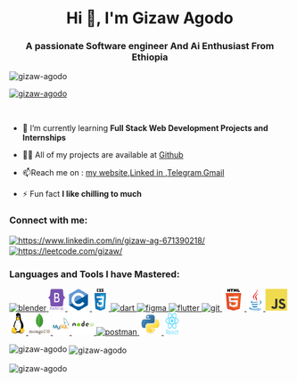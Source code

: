 

<!--
**Gizaw-Agodo/Gizaw-Agodo** is a ✨ _special_ ✨ repository because its `README.md` (this file) appears on your GitHub profile.

Here are some ideas to get you started:

- 🔭 I’m currently working on ...
- 🌱 I’m currently learning ...
- 👯 I’m looking to collaborate on ...
- 🤔 I’m looking for help with ...
- 💬 Ask me about ...
- 📫 How to reach me: [my website](https://gizaw-agodo.github.io/UGR-8917-12/rl),[Linked in ](https://www.linkedin.com/in/gizaw-ag-671390218/),[Telegram](urhttps://t.me/gzag15l),[Gmail](gizawag123@gmail.com)
)
- 😄 Pronouns: ...
- ⚡ Fun fact: ...
-->


<h1 align="center">Hi 👋, I'm Gizaw Agodo</h1>
<h3 align="center">A passionate Software engineer And Ai Enthusiast From Ethiopia</h3>

<p align="left"> <img src="https://komarev.com/ghpvc/?username=gizaw-agodo&label=Profile%20views&color=0e75b6&style=flat" alt="gizaw-agodo" /> </p>

<p align="left"> <a href="https://github.com/ryo-ma/github-profile-trophy"><img src="https://github-profile-trophy.vercel.app/?username=gizaw-agodo" alt="gizaw-agodo" /></a> </p>

<p align="left"> <a href="https://twitter.com/" target="blank"><img src="https://img.shields.io/twitter/follow/?logo=twitter&style=for-the-badge" alt="" /></a> </p>

- 🌱 I’m currently learning **Full Stack Web Development Projects and Internships**

- 👨‍💻 All of my projects are available at [Github](https://gizaw-agodo.github.io/UGR-8917-12/)

- 📫Reach me on : [my website](https://gizaw-agodo.github.io/UGR-8917-12/rl),[Linked in ](https://www.linkedin.com/in/gizaw-ag-671390218/),[Telegram](https://t.me/gzag15l),[Gmail](gizawag123@gmail.com)

- ⚡ Fun fact **I like chilling to much**
<!-- - <p align="left"><img src="https://encrypted-tbn0.gstatic.com/images?q=tbn:ANd9GcQ88IDEtSSTQUnYes_xdF23woS-Wu0iSmIRVg&usqp=CAU" /></p> -->

<h3 align="left">Connect with me:</h3>
<p align="left">
<a href="https://linkedin.com/in/https://www.linkedin.com/in/gizaw-ag-671390218/" target="blank"><img align="center" src="https://raw.githubusercontent.com/rahuldkjain/github-profile-readme-generator/master/src/images/icons/Social/linked-in-alt.svg" alt="https://www.linkedin.com/in/gizaw-ag-671390218/" height="30" width="40" /></a>
<a href="https://www.leetcode.com/https://leetcode.com/gizaw/" target="blank"><img align="center" src="https://raw.githubusercontent.com/rahuldkjain/github-profile-readme-generator/master/src/images/icons/Social/leet-code.svg" alt="https://leetcode.com/gizaw/" height="30" width="40" /></a>
</p>

<h3 align="left">Languages and Tools I have Mastered:</h3>
<p align="left"> <a href="https://www.blender.org/" target="_blank" rel="noreferrer"> <img src="https://download.blender.org/branding/community/blender_community_badge_white.svg" alt="blender" width="40" height="40"/> </a> <a href="https://getbootstrap.com" target="_blank" rel="noreferrer"> <img src="https://raw.githubusercontent.com/devicons/devicon/master/icons/bootstrap/bootstrap-plain-wordmark.svg" alt="bootstrap" width="30" height="40"/> 
</a> <a href="https://www.cprogramming.com/" target="_blank" rel="noreferrer"> <img src="https://raw.githubusercontent.com/devicons/devicon/master/icons/c/c-original.svg" alt="c" width="40" height="40"/> </a>
 <a href="https://www.w3schools.com/css/" target="_blank" rel="noreferrer"> <img src="https://raw.githubusercontent.com/devicons/devicon/master/icons/css3/css3-original-wordmark.svg" alt="css3" width="30" height="40"/> </a> <a href="https://dart.dev" target="_blank" rel="noreferrer"> <img src="https://www.vectorlogo.zone/logos/dartlang/dartlang-icon.svg" alt="dart" width="40" height="40"/> </a> 
 <a href="https://www.figma.com/" target="_blank" rel="noreferrer"> <img src="https://www.vectorlogo.zone/logos/figma/figma-icon.svg" alt="figma" width="40" height="40"/> </a> <a href="https://flutter.dev" target="_blank" rel="noreferrer"> <img src="https://www.vectorlogo.zone/logos/flutterio/flutterio-icon.svg" alt="flutter" width="40" height="40"/> </a>
  <a href="https://git-scm.com/" target="_blank" rel="noreferrer"> <img src="https://www.vectorlogo.zone/logos/git-scm/git-scm-icon.svg" alt="git" width="30" height="40"/> </a> <a href="https://www.w3.org/html/" target="_blank" rel="noreferrer"> <img src="https://raw.githubusercontent.com/devicons/devicon/master/icons/html5/html5-original-wordmark.svg" alt="html5" width="40" height="40"/> </a> <a href="https://www.java.com" target="_blank" rel="noreferrer"> <img src="https://raw.githubusercontent.com/devicons/devicon/master/icons/java/java-original.svg" alt="java" width="30" height="40"/> </a> <a href="https://developer.mozilla.org/en-US/docs/Web/JavaScript" target="_blank" rel="noreferrer"> <img src="https://raw.githubusercontent.com/devicons/devicon/master/icons/javascript/javascript-original.svg" alt="javascript" width="40" height="40"/> </a> <a href="https://www.linux.org/" target="_blank" rel="noreferrer"> <img src="https://raw.githubusercontent.com/devicons/devicon/master/icons/linux/linux-original.svg" alt="linux" width="30" height="40"/> </a> <a href="https://www.mongodb.com/" target="_blank" rel="noreferrer"> <img src="https://raw.githubusercontent.com/devicons/devicon/master/icons/mongodb/mongodb-original-wordmark.svg" alt="mongodb" width="40" height="40"/> </a> <a href="https://www.mysql.com/" target="_blank" rel="noreferrer"> <img src="https://raw.githubusercontent.com/devicons/devicon/master/icons/mysql/mysql-original-wordmark.svg" alt="mysql" width="30" height="40"/> </a> <a href="https://nodejs.org" target="_blank" rel="noreferrer"> <img src="https://raw.githubusercontent.com/devicons/devicon/master/icons/nodejs/nodejs-original-wordmark.svg" alt="nodejs" width="40" height="40"/> </a> <a href="https://postman.com" target="_blank" rel="noreferrer"> <img src="https://www.vectorlogo.zone/logos/getpostman/getpostman-icon.svg" alt="postman" width="40" height="40"/> </a> <a href="https://www.python.org" target="_blank" rel="noreferrer"> <img src="https://raw.githubusercontent.com/devicons/devicon/master/icons/python/python-original.svg" alt="python" width="40" height="40"/> </a> <a href="https://reactjs.org/" target="_blank" rel="noreferrer"> <img src="https://raw.githubusercontent.com/devicons/devicon/master/icons/react/react-original-wordmark.svg" alt="react" width="30" height="40"/> </a> </p>

<p><img align="left" src="https://github-readme-stats.vercel.app/api/top-langs?username=gizaw-agodo&show_icons=true&locale=en&layout=compact" alt="gizaw-agodo" /></p>

<p>&nbsp;<img align="center" src="https://github-readme-stats.vercel.app/api?username=gizaw-agodo&show_icons=true&locale=en" alt="gizaw-agodo" /></p>

<p><img align="center" src="https://github-readme-streak-stats.herokuapp.com/?user=gizaw-agodo&" alt="gizaw-agodo" /></p>
